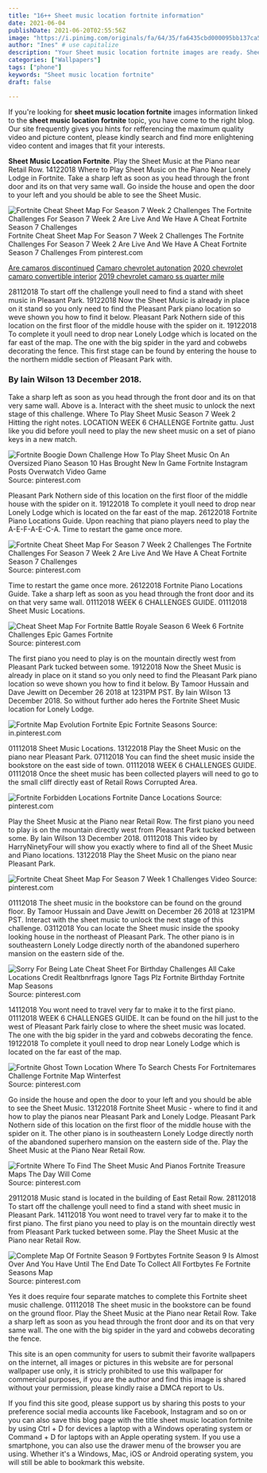 ```yaml
---
title: "16++ Sheet music location fortnite information"
date: 2021-06-04
publishDate: 2021-06-20T02:55:56Z
image: "https://i.pinimg.com/originals/fa/64/35/fa6435cbd000095bb137ca5107af2e9d.jpg"
author: "Ines" # use capitalize
description: "Your Sheet music location fortnite images are ready. Sheet music location fortnite are a topic that is being searched for and liked by netizens now. You can Download the Sheet music location fortnite files here. Find and Download all royalty-free photos."
categories: ["Wallpapers"]
tags: ["phone"]
keywords: "Sheet music location fortnite"
draft: false

---
```


If you're looking for **sheet music location fortnite** images information linked to the **sheet music location fortnite** topic, you have come to the right  blog.  Our site frequently  gives you  hints  for refferencing  the maximum  quality video and picture  content, please kindly search and find more enlightening video content and images  that fit your interests.

**Sheet Music Location Fortnite**. Play the Sheet Music at the Piano near Retail Row. 14122018 Where to Play Sheet Music on the Piano Near Lonely Lodge in Fortnite. Take a sharp left as soon as you head through the front door and its on that very same wall. Go inside the house and open the door to your left and you should be able to see the Sheet Music.

![Fortnite Cheat Sheet Map For Season 7 Week 2 Challenges The Fortnite Challenges For Season 7 Week 2 Are Live And We Have A Cheat Fortnite Season 7 Challenges](https://i.pinimg.com/originals/3f/64/c4/3f64c4f8b488de491bbffef7afbdb62e.jpg "Fortnite Cheat Sheet Map For Season 7 Week 2 Challenges The Fortnite Challenges For Season 7 Week 2 Are Live And We Have A Cheat Fortnite Season 7 Challenges")
Fortnite Cheat Sheet Map For Season 7 Week 2 Challenges The Fortnite Challenges For Season 7 Week 2 Are Live And We Have A Cheat Fortnite Season 7 Challenges From pinterest.com

[Are camaros discontinued](/are-camaros-discontinued/)
[Camaro chevrolet autonation](/camaro-chevrolet-autonation/)
[2020 chevrolet camaro convertible interior](/2020-chevrolet-camaro-convertible-interior/)
[2019 chevrolet camaro ss quarter mile](/2019-chevrolet-camaro-ss-quarter-mile/)

28112018 To start off the challenge youll need to find a stand with sheet music in Pleasant Park. 19122018 Now the Sheet Music is already in place on it stand so you only need to find the Pleasant Park piano location so weve shown you how to find it below. Pleasant Park Nothern side of this location on the first floor of the middle house with the spider on it. 19122018 To complete it youll need to drop near Lonely Lodge which is located on the far east of the map. The one with the big spider in the yard and cobwebs decorating the fence. This first stage can be found by entering the house to the northern middle section of Pleasant Park with.

### By Iain Wilson 13 December 2018.

Take a sharp left as soon as you head through the front door and its on that very same wall. Above is a. Interact with the sheet music to unlock the next stage of this challenge. Where To Play Sheet Music Season 7 Week 2 Hitting the right notes. LOCATION WEEK 6 CHALLENGE Fortnite gattu. Just like you did before youll need to play the new sheet music on a set of piano keys in a new match.


![Fortnite Boogie Down Challenge How To Play Sheet Music On An Oversized Piano Season 10 Has Brought New In Game Fortnite Instagram Posts Overwatch Video Game](https://i.pinimg.com/originals/27/30/b5/2730b5d84c2d8d48d697b1f0d18abf95.jpg "Fortnite Boogie Down Challenge How To Play Sheet Music On An Oversized Piano Season 10 Has Brought New In Game Fortnite Instagram Posts Overwatch Video Game")
Source: pinterest.com

Pleasant Park Nothern side of this location on the first floor of the middle house with the spider on it. 19122018 To complete it youll need to drop near Lonely Lodge which is located on the far east of the map. 26122018 Fortnite Piano Locations Guide. Upon reaching that piano players need to play the A-E-F-A-E-C-A. Time to restart the game once more.

![Fortnite Cheat Sheet Map For Season 7 Week 2 Challenges The Fortnite Challenges For Season 7 Week 2 Are Live And We Have A Cheat Fortnite Season 7 Challenges](https://i.pinimg.com/originals/3f/64/c4/3f64c4f8b488de491bbffef7afbdb62e.jpg "Fortnite Cheat Sheet Map For Season 7 Week 2 Challenges The Fortnite Challenges For Season 7 Week 2 Are Live And We Have A Cheat Fortnite Season 7 Challenges")
Source: pinterest.com

Time to restart the game once more. 26122018 Fortnite Piano Locations Guide. Take a sharp left as soon as you head through the front door and its on that very same wall. 01112018 WEEK 6 CHALLENGES GUIDE. 01112018 Sheet Music Locations.

![Cheat Sheet Map For Fortnite Battle Royale Season 6 Week 6 Fortnite Challenges Epic Games Fortnite](https://i.pinimg.com/originals/82/ec/40/82ec40f4eb27ad280ffb2d5179588586.jpg "Cheat Sheet Map For Fortnite Battle Royale Season 6 Week 6 Fortnite Challenges Epic Games Fortnite")
Source: pinterest.com

The first piano you need to play is on the mountain directly west from Pleasant Park tucked between some. 19122018 Now the Sheet Music is already in place on it stand so you only need to find the Pleasant Park piano location so weve shown you how to find it below. By Tamoor Hussain and Dave Jewitt on December 26 2018 at 1231PM PST. By Iain Wilson 13 December 2018. So without further ado heres the Fortnite Sheet Music location for Lonely Lodge.

![Fortnite Map Evolution Fortnite Epic Fortnite Seasons](https://i.pinimg.com/736x/3c/41/5a/3c415a56558058caa8b214529d8e7b71.jpg "Fortnite Map Evolution Fortnite Epic Fortnite Seasons")
Source: in.pinterest.com

01112018 Sheet Music Locations. 13122018 Play the Sheet Music on the piano near Pleasant Park. 07112018 You can find the sheet music inside the bookstore on the east side of town. 01112018 WEEK 6 CHALLENGES GUIDE. 01112018 Once the sheet music has been collected players will need to go to the small cliff directly east of Retail Rows Corrupted Area.

![Fortnite Forbidden Locations Fortnite Dance Locations](https://i.pinimg.com/736x/ae/38/13/ae3813a2c3f4feca340942b7a55db4b7.jpg "Fortnite Forbidden Locations Fortnite Dance Locations")
Source: pinterest.com

Play the Sheet Music at the Piano near Retail Row. The first piano you need to play is on the mountain directly west from Pleasant Park tucked between some. By Iain Wilson 13 December 2018. 01112018 This video by HarryNinetyFour will show you exactly where to find all of the Sheet Music and Piano locations. 13122018 Play the Sheet Music on the piano near Pleasant Park.

![Fortnite Cheat Sheet Map For Season 7 Week 1 Challenges Video](https://i.pinimg.com/originals/08/07/fd/0807fd41194c431df4965758a9193346.jpg "Fortnite Cheat Sheet Map For Season 7 Week 1 Challenges Video")
Source: pinterest.com

01112018 The sheet music in the bookstore can be found on the ground floor. By Tamoor Hussain and Dave Jewitt on December 26 2018 at 1231PM PST. Interact with the sheet music to unlock the next stage of this challenge. 03112018 You can locate the Sheet music inside the spooky looking house in the northeast of Pleasant Park. The other piano is in southeastern Lonely Lodge directly north of the abandoned superhero mansion on the eastern side of the.

![Sorry For Being Late Cheat Sheet For Birthday Challenges All Cake Locations Credit Realtbnrfrags Ignore Tags Plz Fortnite Birthday Fortnite Map Seasons](https://i.pinimg.com/originals/68/30/95/68309556de50a9fdb775ad527b4ab8fa.jpg "Sorry For Being Late Cheat Sheet For Birthday Challenges All Cake Locations Credit Realtbnrfrags Ignore Tags Plz Fortnite Birthday Fortnite Map Seasons")
Source: pinterest.com

14112018 You wont need to travel very far to make it to the first piano. 01112018 WEEK 6 CHALLENGES GUIDE. It can be found on the hill just to the west of Pleasant Park fairly close to where the sheet music was located. The one with the big spider in the yard and cobwebs decorating the fence. 19122018 To complete it youll need to drop near Lonely Lodge which is located on the far east of the map.

![Fortnite Ghost Town Location Where To Search Chests For Fortnitemares Challenge Fortnite Map Winterfest](https://i.pinimg.com/originals/e3/0e/69/e30e697f86390dd83d8fa3012f8a5446.png "Fortnite Ghost Town Location Where To Search Chests For Fortnitemares Challenge Fortnite Map Winterfest")
Source: pinterest.com

Go inside the house and open the door to your left and you should be able to see the Sheet Music. 13122018 Fortnite Sheet Music - where to find it and how to play the pianos near Pleasant Park and Lonely Lodge. Pleasant Park Nothern side of this location on the first floor of the middle house with the spider on it. The other piano is in southeastern Lonely Lodge directly north of the abandoned superhero mansion on the eastern side of the. Play the Sheet Music at the Piano Near Retail Row.

![Fortnite Where To Find The Sheet Music And Pianos Fortnite Treasure Maps The Day Will Come](https://i.pinimg.com/originals/4c/8d/e4/4c8de400dc58d387fa7801ae4a9e86cf.png "Fortnite Where To Find The Sheet Music And Pianos Fortnite Treasure Maps The Day Will Come")
Source: pinterest.com

29112018 Music stand is located in the building of East Retail Row. 28112018 To start off the challenge youll need to find a stand with sheet music in Pleasant Park. 14112018 You wont need to travel very far to make it to the first piano. The first piano you need to play is on the mountain directly west from Pleasant Park tucked between some. Play the Sheet Music at the Piano near Retail Row.

![Complete Map Of Fortnite Season 9 Fortbytes Fortnite Season 9 Is Almost Over And You Have Until The End Date To Collect All Fortbytes Fe Fortnite Seasons Map](https://i.pinimg.com/originals/fa/64/35/fa6435cbd000095bb137ca5107af2e9d.jpg "Complete Map Of Fortnite Season 9 Fortbytes Fortnite Season 9 Is Almost Over And You Have Until The End Date To Collect All Fortbytes Fe Fortnite Seasons Map")
Source: pinterest.com

Yes it does require four separate matches to complete this Fortnite sheet music challenge. 01112018 The sheet music in the bookstore can be found on the ground floor. Play the Sheet Music at the Piano near Retail Row. Take a sharp left as soon as you head through the front door and its on that very same wall. The one with the big spider in the yard and cobwebs decorating the fence.

This site is an open community for users to submit their favorite wallpapers on the internet, all images or pictures in this website are for personal wallpaper use only, it is stricly prohibited to use this wallpaper for commercial purposes, if you are the author and find this image is shared without your permission, please kindly raise a DMCA report to Us.

If you find this site good, please support us by sharing this posts to your preference social media accounts like Facebook, Instagram and so on or you can also save this blog page with the title sheet music location fortnite by using Ctrl + D for devices a laptop with a Windows operating system or Command + D for laptops with an Apple operating system. If you use a smartphone, you can also use the drawer menu of the browser you are using. Whether it's a Windows, Mac, iOS or Android operating system, you will still be able to bookmark this website.
